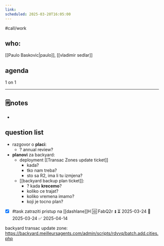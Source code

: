 ```yaml
---
link: 
scheduled: 2025-03-20T16:05:00
---
```

#call/work

## who: 
[[Paulo Baskovic|paulo]], [[vladimir sedlar]]
## agenda

1 on 1

---
## 🗒notes
- 

## question list

- razgovor o **placi**:
	- ? annual review?
- **planovi** za backyard:
	- deployment [[Transac Zones update ticket]]
		- kada?
		- tko nam treba?
		- sto sa R2, ima li tu izmjena?
	- [[backyard backup plan ticket]]:
		- ? kada **krecemo**?
		- koliko ce trajat?
		- koliko vremena imamo?
		- koji je tocno plan?


- [x] #task zatraziti pristup na [[dashlane]]H 🆔 FabQ2r ⏫ ⏳ 2025-03-24 📅 2025-03-24 ✅ 2025-04-14

backyard transac update zone:
https://backyard.meilleursagents.com/admin/scripts/rdvvq/batch.add.cities.php